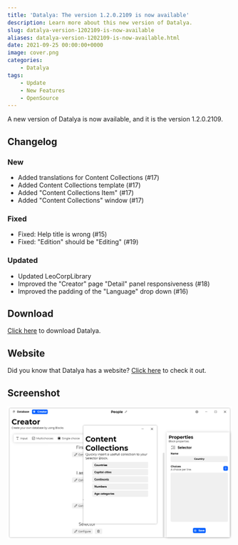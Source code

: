```yaml
---
title: 'Datalya: The version 1.2.0.2109 is now available'
description: Learn more about this new version of Datalya.
slug: datalya-version-1202109-is-now-available
aliases: datalya-version-1202109-is-now-available.html
date: 2021-09-25 00:00:00+0000
image: cover.png
categories:
    - Datalya
tags:
    - Update
    - New Features
    - OpenSource
---
```

A new version of Datalya is now available, and it is the version 1.2.0.2109.

## Changelog
### New
- Added translations for Content Collections (#17)
- Added Content Collections template (#17)
- Added "Content Collections Item" (#17)
- Added "Content Collections" window (#17)
### Fixed
- Fixed: Help title is wrong (#15)
- Fixed: "Edition" should be "Editing" (#19)
### Updated
- Updated LeoCorpLibrary
- Improved the "Creator" page "Detail" panel responsiveness (#18)
- Improved the padding of the "Language" drop down (#16)

## Download

[Click here](https://tinyurl.com/DownloadDatalya) to download Datalya.

## Website

Did you know that Datalya has a website? [Click here](https://datalya.leocorporation.dev/) to check it out.

## Screenshot

![The "Content collections" window of Datalya.](cover.png)